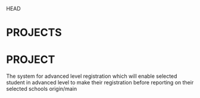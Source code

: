  HEAD
# PROJECTS
# PROJECT
The system for advanced level registration which will enable selected student in advanced level to make their registration before reporting on their selected schools
origin/main
